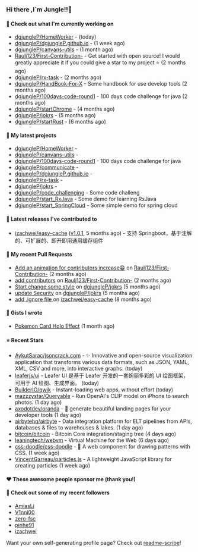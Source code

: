 ### Hi there ,I`m Jungle!!👋

#### 👷 Check out what I'm currently working on

- [dgjungleP/HomeWorker](https://github.com/dgjungleP/HomeWorker) -  (today)
- [dgjungleP/dgjungleP.github.io](https://github.com/dgjungleP/dgjungleP.github.io) -  (1 week ago)
- [dgjungleP/canvans-utils](https://github.com/dgjungleP/canvans-utils) -  (1 month ago)
- [Raulj123/First-Contribution-](https://github.com/Raulj123/First-Contribution-) - Get started with open source! I would greatly appreciate it if you could give a star to my project ⭐ (2 months ago)
- [dgjungleP/rx-task](https://github.com/dgjungleP/rx-task) -  (2 months ago)
- [dgjungleP/HandBook-For-X](https://github.com/dgjungleP/HandBook-For-X) - Some handbook for use develop tools (2 months ago)
- [dgjungleP/100days-code-round1](https://github.com/dgjungleP/100days-code-round1) - 100 days code challenge for java (2 months ago)
- [dgjungleP/startChrome](https://github.com/dgjungleP/startChrome) -  (4 months ago)
- [dgjungleP/jokrs](https://github.com/dgjungleP/jokrs) -  (5 months ago)
- [dgjungleP/startRust](https://github.com/dgjungleP/startRust) -  (6 months ago)

#### 🌱 My latest projects

- [dgjungleP/HomeWorker](https://github.com/dgjungleP/HomeWorker) - 
- [dgjungleP/canvans-utils](https://github.com/dgjungleP/canvans-utils) - 
- [dgjungleP/100days-code-round1](https://github.com/dgjungleP/100days-code-round1) - 100 days code challenge for java
- [dgjungleP/communicate](https://github.com/dgjungleP/communicate) - 
- [dgjungleP/dgjungleP.github.io](https://github.com/dgjungleP/dgjungleP.github.io) - 
- [dgjungleP/rx-task](https://github.com/dgjungleP/rx-task) - 
- [dgjungleP/jokrs](https://github.com/dgjungleP/jokrs) - 
- [dgjungleP/code_challenging](https://github.com/dgjungleP/code_challenging) - Some code challeng
- [dgjungleP/start_RxJava](https://github.com/dgjungleP/start_RxJava) - Some demo for learning RxJava
- [dgjungleP/start_SpringCloud](https://github.com/dgjungleP/start_SpringCloud) - Some simple demo for spring cloud 

#### 🔭 Latest releases I've contributed to

- [izachwei/easy-cache](https://github.com/izachwei/easy-cache) ([v1.0.1](https://github.com/izachwei/easy-cache/releases/tag/v1.0.1), 5 months ago) - 支持 Springboot，基于注解的、可扩展的、即开即用通用缓存组件

#### 🔨 My recent Pull Requests

- [Add  an animation for contributors increase😁](https://github.com/Raulj123/First-Contribution-/pull/4) on [Raulj123/First-Contribution-](https://github.com/Raulj123/First-Contribution-) (2 months ago)
- [add contributors](https://github.com/Raulj123/First-Contribution-/pull/3) on [Raulj123/First-Contribution-](https://github.com/Raulj123/First-Contribution-) (2 months ago)
- [Start change some style](https://github.com/dgjungleP/jokrs/pull/2) on [dgjungleP/jokrs](https://github.com/dgjungleP/jokrs) (5 months ago)
- [update Security](https://github.com/dgjungleP/jokrs/pull/1) on [dgjungleP/jokrs](https://github.com/dgjungleP/jokrs) (5 months ago)
- [add .ignore file ](https://github.com/izachwei/easy-cache/pull/2) on [izachwei/easy-cache](https://github.com/izachwei/easy-cache) (8 months ago)


#### 📓 Gists I wrote

- [Pokemon Card Holo Effect](https://gist.github.com/5870cd3bb091268b3485debc5f3cec36) (1 month ago)

#### ⭐ Recent Stars

- [AykutSarac/jsoncrack.com](https://github.com/AykutSarac/jsoncrack.com) - ✨ Innovative and open-source visualization application that transforms various data formats, such as JSON, YAML, XML, CSV and more, into interactive graphs. (today)
- [leaferjs/ui](https://github.com/leaferjs/ui) - Leafer UI 是基于 Leafer 开发的一套绚丽多彩的 UI 绘图框架，可用于 AI 绘图、生成界面。 (today)
- [BuilderIO/qwik](https://github.com/BuilderIO/qwik) - Instant-loading web apps, without effort (today)
- [mazzzystar/Queryable](https://github.com/mazzzystar/Queryable) - Run OpenAI&#39;s CLIP model on iPhone to search photos. (1 day ago)
- [axodotdev/oranda](https://github.com/axodotdev/oranda) - 🎁 generate beautiful landing pages for your developer tools  (1 day ago)
- [airbytehq/airbyte](https://github.com/airbytehq/airbyte) - Data integration platform for ELT pipelines from APIs, databases &amp; files to warehouses &amp; lakes. (1 day ago)
- [bitcoin/bitcoin](https://github.com/bitcoin/bitcoin) - Bitcoin Core integration/staging tree (4 days ago)
- [leaningtech/webvm](https://github.com/leaningtech/webvm) - Virtual Machine for the Web (6 days ago)
- [css-doodle/css-doodle](https://github.com/css-doodle/css-doodle) - 🎨  A web component for drawing patterns with CSS. (1 week ago)
- [VincentGarreau/particles.js](https://github.com/VincentGarreau/particles.js) - A lightweight JavaScript library for creating particles (1 week ago)

#### ❤️ These awesome people sponsor me (thank you!)


#### 👯 Check out some of my recent followers

- [AmiasLi](https://github.com/AmiasLi)
- [V1nni00](https://github.com/V1nni00)
- [zero-fsc](https://github.com/zero-fsc)
- [pinhe91](https://github.com/pinhe91)
- [izachwei](https://github.com/izachwei)

Want your own self-generating profile page? Check out [readme-scribe](https://github.com/muesli/readme-scribe)!
